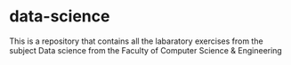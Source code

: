 # data-science

This is a repository that contains all the labaratory exercises from the subject Data science from the Faculty of Computer Science & Engineering
